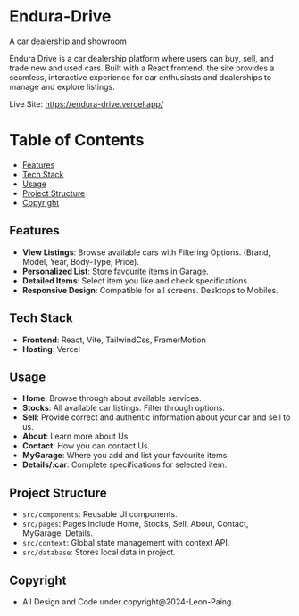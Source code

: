 # Endura-Drive

A car dealership and showroom

Endura Drive is a car dealership platform where users can buy, sell, and trade new and used cars. Built with a React frontend, the site provides a seamless, interactive experience for car enthusiasts and dealerships to manage and explore listings.

Live Site: https://endura-drive.vercel.app/

# Table of Contents

- [Features](#features)
- [Tech Stack](#tech-stack)
- [Usage](#usage)
- [Project Structure](#project-structure)
- [Copyright](#copyright)

## Features

- **View Listings**: Browse available cars with Filtering Options. (Brand, Model, Year, Body-Type, Price).
- **Personalized List**: Store favourite items in Garage.
- **Detailed Items**: Select item you like and check specifications.
- **Responsive Design**: Compatible for all screens. Desktops to Mobiles.

## Tech Stack

- **Frontend**: React, Vite, TailwindCss, FramerMotion
- **Hosting**: Vercel

## Usage

- **Home**: Browse through about available services.
- **Stocks**: All available car listings. Filter through options.
- **Sell**: Provide correct and authentic information about your car and sell to us.
- **About**: Learn more about Us.
- **Contact**: How you can contact Us.
- **MyGarage**: Where you add and list your favourite items.
- **Details/:car**: Complete specifications for selected item.

## Project Structure

- `src/components`: Reusable UI components.
- `src/pages`: Pages include Home, Stocks, Sell, About, Contact, MyGarage, Details.
- `src/context`: Global state management with context API.
- `src/database`: Stores local data in project.

## Copyright

- All Design and Code under copyright@2024-Leon-Paing.
